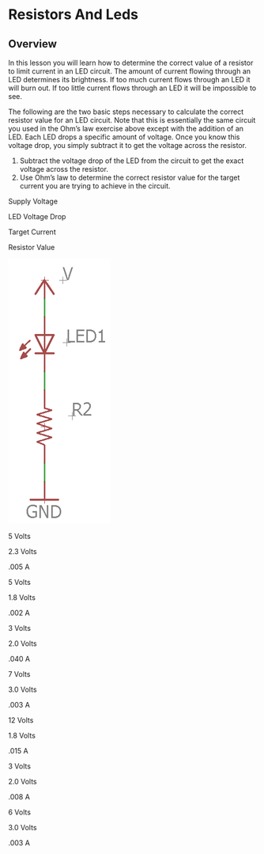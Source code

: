 # Resistors And Leds

## Overview

In this lesson you will learn how to determine the correct value of a resistor to limit current in an LED circuit. The amount of current flowing through an LED determines its brightness. If too much current flows through an LED it will burn out. If too little current flows through an LED it will be impossible to see.

The following are the two basic steps necessary to calculate the correct resistor value for an LED circuit. Note that this is essentially the same circuit you used in the Ohm’s law exercise above except with the addition of an LED. Each LED drops a specific amount of voltage. Once you know this voltage drop, you simply subtract it to get the voltage across the resistor.

1.  Subtract the voltage drop of the LED from the circuit to get the exact voltage across the resistor.
2.  Use Ohm’s law to determine the correct resistor value for the target current you are trying to achieve in the circuit.

Supply Voltage

LED Voltage Drop

Target Current

Resistor Value

![](images/image22.png)

5 Volts

2.3 Volts

.005 A

5 Volts

1.8 Volts

.002 A

3 Volts

2.0 Volts

.040 A

7 Volts

3.0 Volts

.003 A

12 Volts

1.8 Volts

.015 A

3 Volts

2.0 Volts

.008 A

6 Volts

3.0 Volts

.003 A
